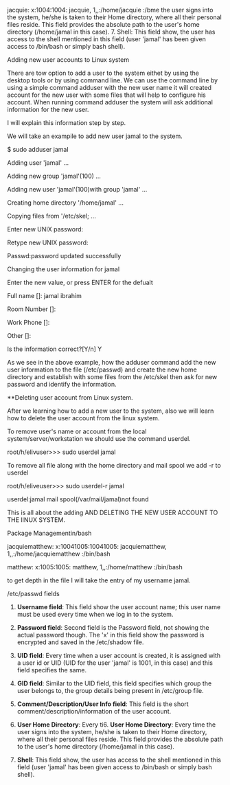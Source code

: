 jacquie: x:1004:1004: jacquie, 1,,:/home/jacquie :/bme the user signs into the system, he/she is taken to their Home directory, where 
all their personal files reside. This field provides the absolute path to the user's home directory (/home/jamal in this case). 7. 
Shell: This field show, the user has access to the shell mentioned in this field (user 'jamal' has been given access to /bin/bash or 
simply bash shell).

Adding new user accounts to Linux system 

There are tow option to add a user to the system eithet by using the desktop tools or by using command line. We can use the command 
line by using a simple command adduser with the new user name it will created account for the new user with some files that will help 
to configure his account. When running command adduser the system will ask additional information for the new user. 

I will explain this information step by step.

We will take an exampile to add new user jamal to the system.

$ sudo adduser jamal

Adding user 'jamal' ...

Adding new group 'jamal'(100) ...

Adding new user 'jamal'(100)with group 'jamal' ...

Creating home directory '/home/jamal' ...

Copying files from '/etc/skel; ...

Enter new UNIX password:

Retype new UNIX password:

Passwd:password updated successfully

Changing the user information for jamal

Enter the new value, or press ENTER for the defualt

Full name []: jamal ibrahim

Room Number []:

Work Phone []:

Other []:

Is the information correct?[Y/n] Y

As we see in the above example, how the adduser command add the new user information to the file (/etc/passwd) and create the new home 
directory and establish with some files from the /etc/skel then ask for new password and identify the information.

**Deleting user account from Linux system.

After we learning how to add a new user to the system, also we will learn how to delete the user account from the linux system. 

To remove user's name or account from the local system/server/workstation we should use the command userdel.

root/h/elivuser>>> sudo userdel jamal

To remove all file along with the home directory and mail spool we add -r to userdel

root/h/eliveuser>>> sudo userdel-r jamal

userdel:jamal mail spool(/var/mail/jamal)not found

This is all about the adding AND DELETING THE NEW USER ACCOUNT TO THE lINUX SYSTEM.

Package Managementin/bash

jacquiematthew: x:10041005:10041005: jacquiematthew, 1,,:/home/jacquiematthew :/bin/bash

matthew: x:1005:1005: matthew, 1,,:/home/matthew :/bin/bash 

to get depth in the file I will take the entry of my username jamal.


/etc/passwd fields

1. **Username field**: This field show the user account name; this user name must be used every time when we log in to the system.

2. **Password field**: Second field is the Password field, not showing the actual password though. The 'x' in this field show the password is encrypted and saved in the /etc/shadow file.
3. **UID field**: Every time when a user account is created, it is assigned with a user id or UID (UID for the user 'jamal' is 1001, in this case) and this field specifies the same.
4. **GID field**: Similar to the UID field, this field specifies which group the user belongs to, the group details being present in /etc/group file.
5. **Comment/Description/User Info field**: This field is the short comment/description/information of the user account.

6. **User Home Directory**: Every ti6. **User Home Directory**: Every time the user signs into the system, he/she is taken to their Home directory, where all their personal files reside. This field provides the absolute path to the user's home directory (/home/jamal in this case).
7. **Shell**: This field show, the user has access to the shell mentioned in this field (user 'jamal' has been given access to /bin/bash or simply bash shell).
